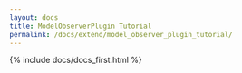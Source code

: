 ```yaml
---
layout: docs
title: ModelObserverPlugin Tutorial
permalink: /docs/extend/model_observer_plugin_tutorial/
---
```


{% include docs/docs_first.html %}